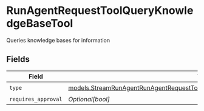# RunAgentRequestToolQueryKnowledgeBaseTool

Queries knowledge bases for information


## Fields

| Field                                                                                                                                                                          | Type                                                                                                                                                                           | Required                                                                                                                                                                       | Description                                                                                                                                                                    |
| ------------------------------------------------------------------------------------------------------------------------------------------------------------------------------ | ------------------------------------------------------------------------------------------------------------------------------------------------------------------------------ | ------------------------------------------------------------------------------------------------------------------------------------------------------------------------------ | ------------------------------------------------------------------------------------------------------------------------------------------------------------------------------ |
| `type`                                                                                                                                                                         | [models.StreamRunAgentRunAgentRequestToolAgentsRequestRequestBodySettingsTools9Type](../models/streamrunagentrunagentrequesttoolagentsrequestrequestbodysettingstools9type.md) | :heavy_check_mark:                                                                                                                                                             | N/A                                                                                                                                                                            |
| `requires_approval`                                                                                                                                                            | *Optional[bool]*                                                                                                                                                               | :heavy_minus_sign:                                                                                                                                                             | N/A                                                                                                                                                                            |